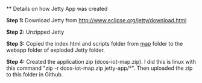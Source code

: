** Details on how Jetty App was created

<b>Step 1:</b> Download Jetty from http://www.eclipse.org/jetty/download.html

<b>Step 2:</b> Unzipped Jetty

<b>Step 3:</b> Copied the index.html and scripts folder from <a href="../map">map</a> folder to the webapp folder of exploded Jetty folder.

<b>Step 4:</b> Created the application zip (dcos-iot-map.zip). I did this is linux with this command "zip -r dcos-iot-map.zip jetty-app/*". Then uploaded the zip to this folder in Github.

